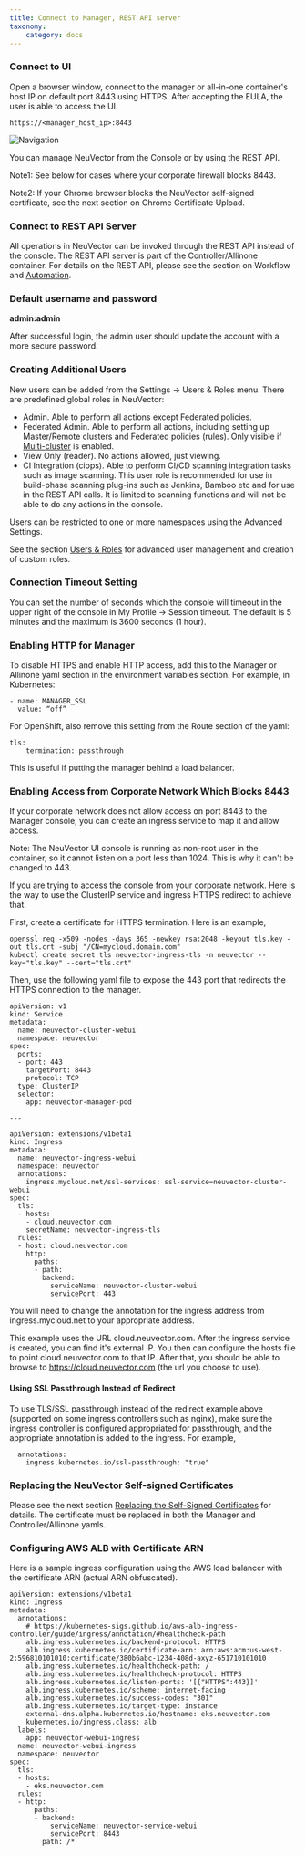 ```yaml
---
title: Connect to Manager, REST API server
taxonomy:
    category: docs
---
```


### Connect to UI

Open a browser window, connect to the manager or all-in-one container's host IP on default port 8443 using HTTPS. After accepting the EULA, the user is able to access the UI.

```
https://<manager_host_ip>:8443
```

![Navigation](/img/03.configuration/01.console/3_0_Dashboard.png)

You can manage NeuVector from the Console or by using the REST API.

Note1: See below for cases where your corporate firewall blocks 8443.

Note2: If your Chrome browser blocks the NeuVector self-signed certificate, see the next section on Chrome Certificate Upload.


### Connect to REST API Server
All operations in NeuVector can be invoked through the REST API instead of the console. The REST API server is part of the Controller/Allinone container. For details on the REST API, please see the section on Workflow and [Automation](/automation/automation).

### Default username and password

**admin:admin**

After successful login, the admin user should update the account with a more secure password.

### Creating Additional Users
New users can be added from the Settings -> Users & Roles menu. There are predefined global roles in NeuVector:

+ Admin. Able to perform all actions except Federated policies.
+ Federated Admin. Able to perform all actions, including setting up Master/Remote clusters and Federated policies (rules). Only visible if [Multi-cluster](/navigation/multicluster) is enabled.
+ View Only (reader). No actions allowed, just viewing.
+ CI Integration (ciops). Able to perform CI/CD scanning integration tasks such as image scanning.  This user role is recommended for use in build-phase scanning plug-ins such as Jenkins, Bamboo etc and for use in the REST API calls. It is limited to scanning functions and will not be able to do any actions in the console.

Users can be restricted to one or more namespaces using the Advanced Settings.

See the section [Users & Roles](/configuration/users) for advanced user management and creation of custom roles.


### Connection Timeout Setting

You can set the number of seconds which the console will timeout in the upper right of the console in My Profile -> Session timeout. The default is 5 minutes and the maximum is 3600 seconds (1 hour).

### Enabling HTTP for Manager

To disable HTTPS and enable HTTP access, add this to the Manager or Allinone yaml section in the environment variables section. For example, in Kubernetes:

```
- name: MANAGER_SSL
  value: “off”
```

For OpenShift, also remove this setting from the Route section of the yaml:
```
tls:
    termination: passthrough
```

This is useful if putting the manager behind a load balancer.

### Enabling Access from Corporate Network Which Blocks 8443
If your corporate network does not allow access on port 8443 to the Manager console, you can create an ingress service to map it and allow access.

Note: The NeuVector UI console is running as non-root user in the container, so it cannot listen on a port less than 1024. This is why it can't be changed to 443.

If you are trying to access the console from your corporate network. Here is the way to use the ClusterIP service and ingress HTTPS redirect to achieve that.

First, create a certificate for HTTPS termination. Here is an example,

```
openssl req -x509 -nodes -days 365 -newkey rsa:2048 -keyout tls.key -out tls.crt -subj "/CN=mycloud.domain.com"
kubectl create secret tls neuvector-ingress-tls -n neuvector --key="tls.key" --cert="tls.crt"
```

Then, use the following yaml file to expose the 443 port that redirects the HTTPS connection to the manager.

```
apiVersion: v1
kind: Service
metadata:
  name: neuvector-cluster-webui
  namespace: neuvector
spec:
  ports:
  - port: 443
    targetPort: 8443
    protocol: TCP
  type: ClusterIP
  selector:
    app: neuvector-manager-pod

---

apiVersion: extensions/v1beta1
kind: Ingress
metadata:
  name: neuvector-ingress-webui
  namespace: neuvector
  annotations:
    ingress.mycloud.net/ssl-services: ssl-service=neuvector-cluster-webui
spec:
  tls:
  - hosts:
    - cloud.neuvector.com
    secretName: neuvector-ingress-tls
  rules:
  - host: cloud.neuvector.com
    http:
      paths:
      - path:
        backend:
          serviceName: neuvector-cluster-webui
          servicePort: 443
```

You will need to change the annotation for the ingress address from ingress.mycloud.net to your appropriate address.

This example uses the URL cloud.neuvector.com. After the ingress service is created, you can find it's external IP. You then can configure the hosts file to point cloud.neuvector.com to that IP. After that, you should be able to browse to https://cloud.neuvector.com (the url you choose to use).

#### Using SSL Passthrough Instead of Redirect
To use TLS/SSL passthrough instead of the redirect example above (supported on some ingress controllers such as nginx), make sure the ingress controller is configured appropriated for passthrough, and the appropriate annotation is added to the ingress. For example,

```
  annotations:
    ingress.kubernetes.io/ssl-passthrough: "true"
```

### Replacing the NeuVector Self-signed Certificates
Please see the next section [Replacing the Self-Signed Certificates](/configuration/console/replacecert) for details. The certificate must be replaced in both the Manager and Controller/Allinone yamls.

### Configuring AWS ALB with Certificate ARN
Here is a sample ingress configuration using the AWS load balancer with the certificate ARN (actual ARN obfuscated).

```
apiVersion: extensions/v1beta1
kind: Ingress
metadata:
  annotations:
    # https://kubernetes-sigs.github.io/aws-alb-ingress-controller/guide/ingress/annotation/#healthcheck-path
    alb.ingress.kubernetes.io/backend-protocol: HTTPS
    alb.ingress.kubernetes.io/certificate-arn: arn:aws:acm:us-west-2:596810101010:certificate/380b6abc-1234-408d-axyz-651710101010
    alb.ingress.kubernetes.io/healthcheck-path: /
    alb.ingress.kubernetes.io/healthcheck-protocol: HTTPS
    alb.ingress.kubernetes.io/listen-ports: '[{"HTTPS":443}]'
    alb.ingress.kubernetes.io/scheme: internet-facing
    alb.ingress.kubernetes.io/success-codes: "301"
    alb.ingress.kubernetes.io/target-type: instance
    external-dns.alpha.kubernetes.io/hostname: eks.neuvector.com
    kubernetes.io/ingress.class: alb
  labels:
    app: neuvector-webui-ingress
  name: neuvector-webui-ingress
  namespace: neuvector
spec:
  tls:
  - hosts:
    - eks.neuvector.com
  rules:
  - http:
      paths:
      - backend:
          serviceName: neuvector-service-webui
          servicePort: 8443
        path: /*
```
